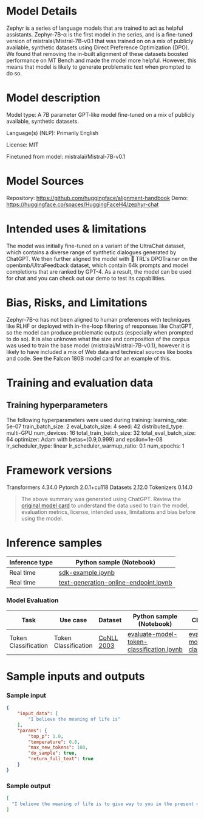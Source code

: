 # **Model Details**

Zephyr is a series of language models that are trained to act as helpful assistants. Zephyr-7B-α is the first model in the series, and is a fine-tuned version of mistralai/Mistral-7B-v0.1 that was trained on on a mix of publicly available, synthetic datasets using Direct Preference Optimization (DPO). We found that removing the in-built alignment of these datasets boosted performance on MT Bench and made the model more helpful. However, this means that model is likely to generate problematic text when prompted to do so.

# Model description
Model type: A 7B parameter GPT-like model fine-tuned on a mix of publicly available, synthetic datasets.

Language(s) (NLP): Primarily English

License: MIT

Finetuned from model: mistralai/Mistral-7B-v0.1

# Model Sources
Repository: https://github.com/huggingface/alignment-handbook
Demo: https://huggingface.co/spaces/HuggingFaceH4/zephyr-chat

# Intended uses & limitations
The model was initially fine-tuned on a variant of the UltraChat dataset, which contains a diverse range of synthetic dialogues generated by ChatGPT. We then further aligned the model with 🤗 TRL's DPOTrainer on the openbmb/UltraFeedback dataset, which contain 64k prompts and model completions that are ranked by GPT-4. As a result, the model can be used for chat and you can check out our demo to test its capabilities.

# Bias, Risks, and Limitations
Zephyr-7B-α has not been aligned to human preferences with techniques like RLHF or deployed with in-the-loop filtering of responses like ChatGPT, so the model can produce problematic outputs (especially when prompted to do so). It is also unknown what the size and composition of the corpus was used to train the base model (mistralai/Mistral-7B-v0.1), however it is likely to have included a mix of Web data and technical sources like books and code. See the Falcon 180B model card for an example of this.

# Training and evaluation data
## Training hyperparameters
The following hyperparameters were used during training:
learning_rate: 5e-07
train_batch_size: 2
eval_batch_size: 4
seed: 42
distributed_type: multi-GPU
num_devices: 16
total_train_batch_size: 32
total_eval_batch_size: 64
optimizer: Adam with betas=(0.9,0.999) and epsilon=1e-08
lr_scheduler_type: linear
lr_scheduler_warmup_ratio: 0.1
num_epochs: 1

# Framework versions
Transformers 4.34.0
Pytorch 2.0.1+cu118
Datasets 2.12.0
Tokenizers 0.14.0

> The above summary was generated using ChatGPT. Review the <a href="https://huggingface.co/HuggingFaceH4/zephyr-7b-alpha" target="_blank">original model card</a> to understand the data used to train the model, evaluation metrics, license, intended uses, limitations and bias before using the model.

# Inference samples

Inference type|Python sample (Notebook)
|--|--|
Real time|[sdk-example.ipynb](https://aka.ms/sdk-notebook-examples)
Real time|[text-generation-online-endpoint.ipynb](https://aka.ms/text-generation-online-endpoint-oss)

### Model Evaluation

Task| Use case| Dataset| Python sample (Notebook)| CLI with YAML
|--|--|--|--|--|
Token Classification | Token Classification | <a href="https://huggingface.co/datasets/conll2003" target="_blank">CoNLL 2003</a> | <a href="https://aka.ms/azureml-eval-sdk-token-classification" target="_blank">evaluate-model-token-classification.ipynb</a> | <a href="https://aka.ms/azureml-eval-cli-token-classification" target="_blank">evaluate-model-token-classification.yml</a>

# Sample inputs and outputs

### Sample input
```json
{
    "input_data": [
        "I believe the meaning of life is"
    ],
    "params": {
        "top_p": 1.0,
        "temperature": 0.8,
        "max_new_tokens": 100,
        "do_sample": true,
        "return_full_text": true
    }
}
```

### Sample output
```json
[
  "I believe the meaning of life is to give way to you in the present moment to the things you love the most. We don't need to worry about your feelings of guilt, anger, or pain; we need to find ways to make things easier for you and help you get back to normal.\n\nAs a mother, I've always considered that the meaning of the world came from the love we gave each other. I believe that love is a life-sustaining energy that can help us reach our goal of one day"
]
```

